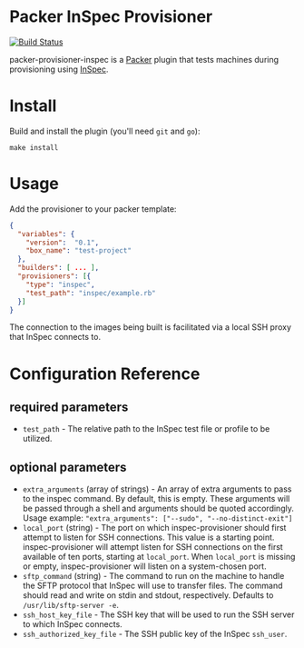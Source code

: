 Packer InSpec Provisioner
=======

[![Build Status](http://img.shields.io/travis/jrbeilke/packer-provisioner-inspec.svg)][travis]

[travis]: https://travis-ci.org/jrbeilke/packer-provisioner-inspec

packer-provisioner-inspec is a [Packer](https://packer.io/) plugin that
tests machines during provisioning using [InSpec](https://www.inspec.io/docs/).

Install
======

Build and install the plugin (you'll need ```git``` and ```go```):
````Shell
make install
````

Usage
======

Add the provisioner to your packer template:

```json
{
  "variables": {
    "version":  "0.1",
    "box_name": "test-project"
  },
  "builders": [ ... ],
  "provisioners": [{
    "type": "inspec",
    "test_path": "inspec/example.rb"
  }]
}
```

The connection to the images being built is facilitated via a local SSH proxy that InSpec connects to.

Configuration Reference
======

required parameters
------

- `test_path` - The relative path to the InSpec test file or profile to be utilized.

optional parameters
------

- `extra_arguments` (array of strings) - An array of extra arguments to pass to the inspec command. By default, this is empty. These arguments will be passed through a shell and arguments should be quoted accordingly. Usage example: `"extra_arguments": ["--sudo", "--no-distinct-exit"]`
- `local_port` (string) - The port on which inspec-provisioner should first
  attempt to listen for SSH connections. This value is a starting point.
	inspec-provisioner will attempt listen for SSH connections on the first
	available of ten ports, starting at `local_port`. When `local_port` is missing
	or empty, inspec-provisioner will listen on a system-chosen port.
- `sftp_command` (string) - The command to run on the machine to handle the
	SFTP protocol that InSpec will use to transfer files. The command should
	read and write on stdin and stdout, respectively. Defaults to
  `/usr/lib/sftp-server -e`.
- `ssh_host_key_file` - The SSH key that will be used to run the SSH server to which InSpec connects.
- `ssh_authorized_key_file` - The SSH public key of the InSpec `ssh_user`.
